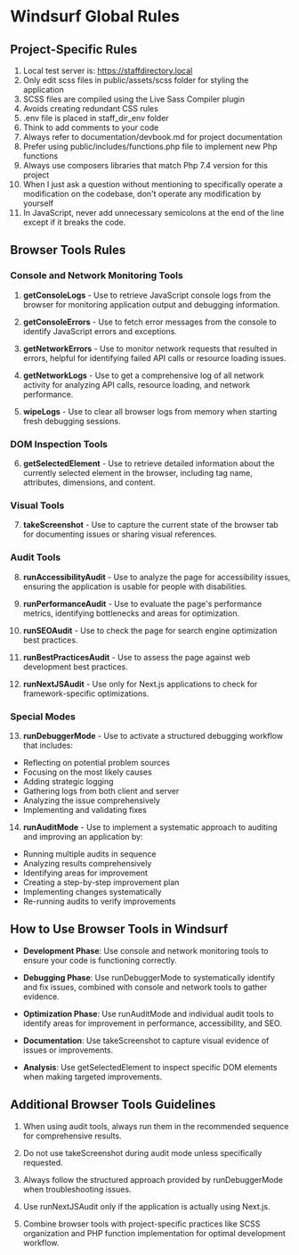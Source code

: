 # Windsurf Global Rules

## Project-Specific Rules

1. Local test server is: https://staffdirectory.local
2. Only edit scss files in public/assets/scss folder for styling the application
3. SCSS files are compiled using the Live Sass Compiler plugin
4. Avoids creating redundant CSS rules
5. .env file is placed in staff_dir_env folder
6. Think to add comments to your code
7. Always refer to documentation/devbook.md for project documentation
8. Prefer using public/includes/functions.php file to implement new Php functions
9. Always use composers libraries that match Php 7.4 version for this project
10. When I just ask a question without mentioning to specifically operate a modification on the codebase, don't operate any modification by yourself
11. In JavaScript, never add unnecessary semicolons at the end of the line except if it breaks the code.

## Browser Tools Rules

### Console and Network Monitoring Tools

1. **getConsoleLogs** - Use to retrieve JavaScript console logs from the browser for monitoring application output and debugging information.

2. **getConsoleErrors** - Use to fetch error messages from the console to identify JavaScript errors and exceptions.

3. **getNetworkErrors** - Use to monitor network requests that resulted in errors, helpful for identifying failed API calls or resource loading issues.

4. **getNetworkLogs** - Use to get a comprehensive log of all network activity for analyzing API calls, resource loading, and network performance.

5. **wipeLogs** - Use to clear all browser logs from memory when starting fresh debugging sessions.

### DOM Inspection Tools

6. **getSelectedElement** - Use to retrieve detailed information about the currently selected element in the browser, including tag name, attributes, dimensions, and content.

### Visual Tools

7. **takeScreenshot** - Use to capture the current state of the browser tab for documenting issues or sharing visual references.

### Audit Tools

8. **runAccessibilityAudit** - Use to analyze the page for accessibility issues, ensuring the application is usable for people with disabilities.

9. **runPerformanceAudit** - Use to evaluate the page's performance metrics, identifying bottlenecks and areas for optimization.

10. **runSEOAudit** - Use to check the page for search engine optimization best practices.

11. **runBestPracticesAudit** - Use to assess the page against web development best practices.

12. **runNextJSAudit** - Use only for Next.js applications to check for framework-specific optimizations.

### Special Modes

13. **runDebuggerMode** - Use to activate a structured debugging workflow that includes:
   - Reflecting on potential problem sources
   - Focusing on the most likely causes
   - Adding strategic logging
   - Gathering logs from both client and server
   - Analyzing the issue comprehensively
   - Implementing and validating fixes

14. **runAuditMode** - Use to implement a systematic approach to auditing and improving an application by:
   - Running multiple audits in sequence
   - Analyzing results comprehensively
   - Identifying areas for improvement
   - Creating a step-by-step improvement plan
   - Implementing changes systematically
   - Re-running audits to verify improvements

## How to Use Browser Tools in Windsurf

- **Development Phase**: Use console and network monitoring tools to ensure your code is functioning correctly.

- **Debugging Phase**: Use runDebuggerMode to systematically identify and fix issues, combined with console and network tools to gather evidence.

- **Optimization Phase**: Use runAuditMode and individual audit tools to identify areas for improvement in performance, accessibility, and SEO.

- **Documentation**: Use takeScreenshot to capture visual evidence of issues or improvements.

- **Analysis**: Use getSelectedElement to inspect specific DOM elements when making targeted improvements.

## Additional Browser Tools Guidelines

1. When using audit tools, always run them in the recommended sequence for comprehensive results.

2. Do not use takeScreenshot during audit mode unless specifically requested.

3. Always follow the structured approach provided by runDebuggerMode when troubleshooting issues.

4. Use runNextJSAudit only if the application is actually using Next.js.

5. Combine browser tools with project-specific practices like SCSS organization and PHP function implementation for optimal development workflow.
